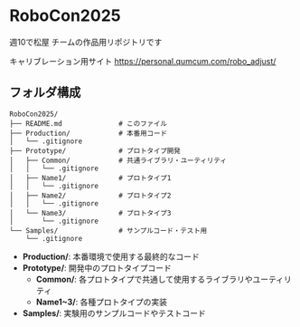 # RoboCon2025
週10で松屋 チームの作品用リポジトリです

キャリブレーション用サイト
https://personal.qumcum.com/robo_adjust/

## フォルダ構成

```
RoboCon2025/
├── README.md              # このファイル
├── Production/            # 本番用コード
│   └── .gitignore
├── Prototype/             # プロトタイプ開発
│   ├── Common/            # 共通ライブラリ・ユーティリティ
│   │   └── .gitignore
│   ├── Name1/             # プロトタイプ1
│   │   └── .gitignore
│   ├── Name2/             # プロトタイプ2
│   │   └── .gitignore
│   └── Name3/             # プロトタイプ3
│       └── .gitignore
└── Samples/               # サンプルコード・テスト用
    └── .gitignore
```

- **Production/**: 本番環境で使用する最終的なコード
- **Prototype/**: 開発中のプロトタイプコード
  - **Common/**: 各プロトタイプで共通して使用するライブラリやユーティリティ
  - **Name1~3/**: 各種プロトタイプの実装
- **Samples/**: 実験用のサンプルコードやテストコード